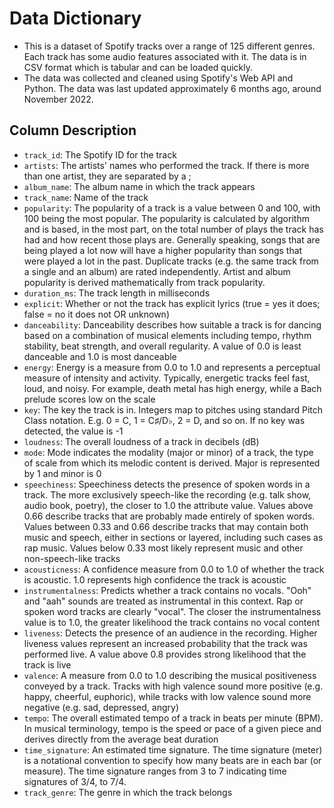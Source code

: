 # Data Dictionary

- This is a dataset of Spotify tracks over a range of 125 different genres. Each track has some audio features associated with it. The data is in CSV format which is tabular and can be loaded quickly.
- The data was collected and cleaned using Spotify's Web API and Python.
    The data was last updated approximately 6 months ago, around November 2022.
    
## Column Description

- `track_id`: The Spotify ID for the track
- `artists`: The artists' names who performed the track. If there is more than one artist, they are separated by a ;
- `album_name`: The album name in which the track appears
- `track_name`: Name of the track
- `popularity`: The popularity of a track is a value between 0 and 100, with 100 being the most popular. The popularity is calculated by algorithm and is based, in the most part, on the total number of plays the track has had and how recent those plays are. Generally speaking, songs that are being played a lot now will have a higher popularity than songs that were played a lot in the past. Duplicate tracks (e.g. the same track from a single and an album) are rated independently. Artist and album popularity is derived mathematically from track popularity.
- `duration_ms`: The track length in milliseconds
- `explicit`: Whether or not the track has explicit lyrics (true = yes it does; false = no it does not OR unknown)
- `danceability`: Danceability describes how suitable a track is for dancing based on a combination of musical elements including tempo, rhythm stability, beat strength, and overall regularity. A value of 0.0 is least danceable and 1.0 is most danceable
- `energy`: Energy is a measure from 0.0 to 1.0 and represents a perceptual measure of intensity and activity. Typically, energetic tracks feel fast, loud, and noisy. For example, death metal has high energy, while a Bach prelude scores low on the scale
- `key`: The key the track is in. Integers map to pitches using standard Pitch Class notation. E.g. 0 = C, 1 = C♯/D♭, 2 = D, and so on. If no key was detected, the value is -1
- `loudness`: The overall loudness of a track in decibels (dB)
- `mode`: Mode indicates the modality (major or minor) of a track, the type of scale from which its melodic content is derived. Major is represented by 1 and minor is 0
- `speechiness`: Speechiness detects the presence of spoken words in a track. The more exclusively speech-like the recording (e.g. talk show, audio book, poetry), the closer to 1.0 the attribute value. Values above 0.66 describe tracks that are probably made entirely of spoken words. Values between 0.33 and 0.66 describe tracks that may contain both music and speech, either in sections or layered, including such cases as rap music. Values below 0.33 most likely represent music and other non-speech-like tracks
- `acousticness`: A confidence measure from 0.0 to 1.0 of whether the track is acoustic. 1.0 represents high confidence the track is acoustic
- `instrumentalness`: Predicts whether a track contains no vocals. "Ooh" and "aah" sounds are treated as instrumental in this context. Rap or spoken word tracks are clearly "vocal". The closer the instrumentalness value is to 1.0, the greater likelihood the track contains no vocal content
- `liveness`: Detects the presence of an audience in the recording. Higher liveness values represent an increased probability that the track was performed live. A value above 0.8 provides strong likelihood that the track is live
- `valence`: A measure from 0.0 to 1.0 describing the musical positiveness conveyed by a track. Tracks with high valence sound more positive (e.g. happy, cheerful, euphoric), while tracks with low valence sound more negative (e.g. sad, depressed, angry)
- `tempo`: The overall estimated tempo of a track in beats per minute (BPM). In musical terminology, tempo is the speed or pace of a given piece and derives directly from the average beat duration
- `time_signature`: An estimated time signature. The time signature (meter) is a notational convention to specify how many beats are in each bar (or measure). The time signature ranges from 3 to 7 indicating time signatures of 3/4, to 7/4.
- `track_genre`: The genre in which the track belongs
